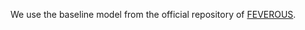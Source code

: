 We use the baseline model from the official repository of [FEVEROUS](https://github.com/Raldir/FEVEROUS).